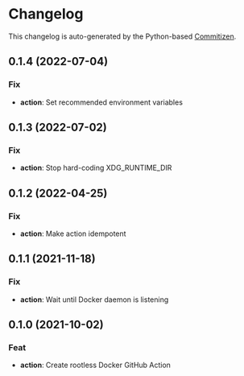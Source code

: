 # Changelog

This changelog is auto-generated by the Python-based
[Commitizen](https://commitizen-tools.github.io/commitizen).

## 0.1.4 (2022-07-04)

### Fix

- **action**: Set recommended environment variables

## 0.1.3 (2022-07-02)

### Fix

- **action**: Stop hard-coding XDG_RUNTIME_DIR

## 0.1.2 (2022-04-25)

### Fix

- **action**: Make action idempotent

## 0.1.1 (2021-11-18)

### Fix

- **action**: Wait until Docker daemon is listening

## 0.1.0 (2021-10-02)

### Feat

- **action**: Create rootless Docker GitHub Action
